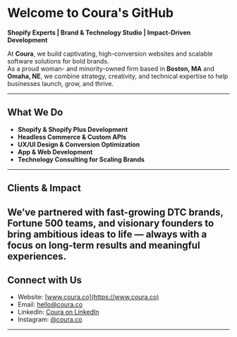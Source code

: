 # Welcome to Coura's GitHub

**Shopify Experts | Brand & Technology Studio | Impact-Driven Development**

At **Coura**, we build captivating, high-conversion websites and scalable software solutions for bold brands.  
As a proud woman- and minority-owned firm based in **Boston, MA** and **Omaha, NE**, we combine strategy, creativity, and technical expertise to help businesses launch, grow, and thrive.

---

## What We Do

- **Shopify & Shopify Plus Development**
- **Headless Commerce & Custom APIs**
- **UX/UI Design & Conversion Optimization**
- **App & Web Development**
- **Technology Consulting for Scaling Brands**

---

## Clients & Impact

We’ve partnered with fast-growing DTC brands, Fortune 500 teams, and visionary founders to bring ambitious ideas to life — always with a focus on long-term results and meaningful experiences.
---

## Connect with Us

- Website: [www.coura.co](https://www.coura.co)
- Email: hello@coura.co
- LinkedIn: [Coura on LinkedIn](https://www.linkedin.com/company/coura-co/)
- Instagram: [@coura.co](https://www.instagram.com/coura.co/)

---
